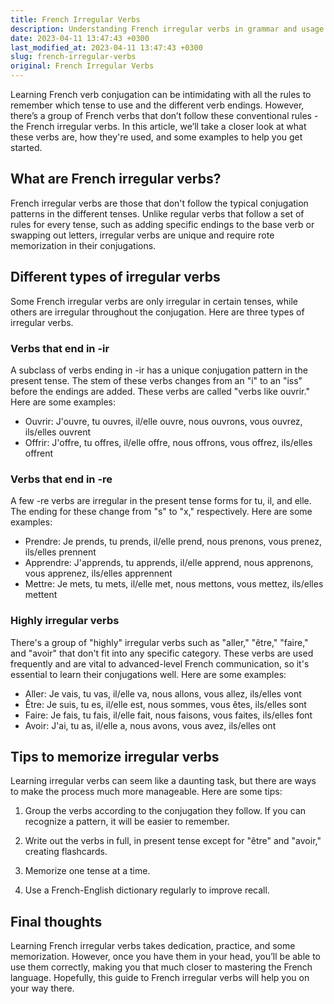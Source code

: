 ```yaml
---
title: French Irregular Verbs
description: Understanding French irregular verbs in grammar and usage.
date: 2023-04-11 13:47:43 +0300
last_modified_at: 2023-04-11 13:47:43 +0300
slug: french-irregular-verbs
original: French Irregular Verbs
---
```

Learning French verb conjugation can be intimidating with all the rules to remember which tense to use and the different verb endings. However, there’s a group of French verbs that don’t follow these conventional rules - the French irregular verbs. In this article, we’ll take a closer look at what these verbs are, how they're used, and some examples to help you get started.

## What are French irregular verbs?

French irregular verbs are those that don't follow the typical conjugation patterns in the different tenses. Unlike regular verbs that follow a set of rules for every tense, such as adding specific endings to the base verb or swapping out letters, irregular verbs are unique and require rote memorization in their conjugations.

## Different types of irregular verbs

Some French irregular verbs are only irregular in certain tenses, while others are irregular throughout the conjugation. Here are three types of irregular verbs.

### Verbs that end in -ir

A subclass of verbs ending in -ir has a unique conjugation pattern in the present tense. The stem of these verbs changes from an "i" to an "iss" before the endings are added. These verbs are called "verbs like ouvrir." Here are some examples:

- Ouvrir: J'ouvre, tu ouvres, il/elle ouvre, nous ouvrons, vous ouvrez, ils/elles ouvrent
- Offrir: J'offre, tu offres, il/elle offre, nous offrons, vous offrez, ils/elles offrent

### Verbs that end in -re

A few -re verbs are irregular in the present tense forms for tu, il, and elle. The ending for these change from "s" to "x," respectively. Here are some examples:

- Prendre: Je prends, tu prends, il/elle prend, nous prenons, vous prenez, ils/elles prennent
- Apprendre: J'apprends, tu apprends, il/elle apprend, nous apprenons, vous apprenez, ils/elles apprennent
- Mettre: Je mets, tu mets, il/elle met, nous mettons, vous mettez, ils/elles mettent

### Highly irregular verbs

There's a group of "highly" irregular verbs such as "aller," "être," "faire," and "avoir" that don't fit into any specific category. These verbs are used frequently and are vital to advanced-level French communication, so it's essential to learn their conjugations well. Here are some examples:

- Aller: Je vais, tu vas, il/elle va, nous allons, vous allez, ils/elles vont
- Être: Je suis, tu es, il/elle est, nous sommes, vous êtes, ils/elles sont
- Faire: Je fais, tu fais, il/elle fait, nous faisons, vous faites, ils/elles font
- Avoir: J'ai, tu as, il/elle a, nous avons, vous avez, ils/elles ont

## Tips to memorize irregular verbs

Learning irregular verbs can seem like a daunting task, but there are ways to make the process much more manageable. Here are some tips:

1. Group the verbs according to the conjugation they follow. If you can recognize a pattern, it will be easier to remember.

2. Write out the verbs in full, in present tense except for "être" and "avoir," creating flashcards.

3. Memorize one tense at a time.

4. Use a French-English dictionary regularly to improve recall.

## Final thoughts

Learning French irregular verbs takes dedication, practice, and some memorization. However, once you have them in your head, you’ll be able to use them correctly, making you that much closer to mastering the French language. Hopefully, this guide to French irregular verbs will help you on your way there.